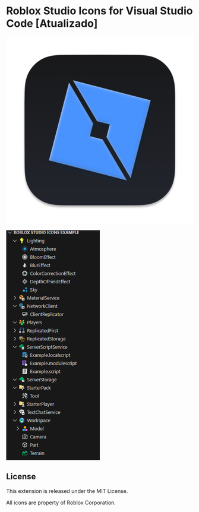 # Roblox Studio Icons for Visual Studio Code [Atualizado]

<p align="center">
    <img src="./icons/logo.png" />
</p>

![Screenshot](icons/Example.png)

## License
This extension is released under the MIT License.

All icons are property of Roblox Corporation.